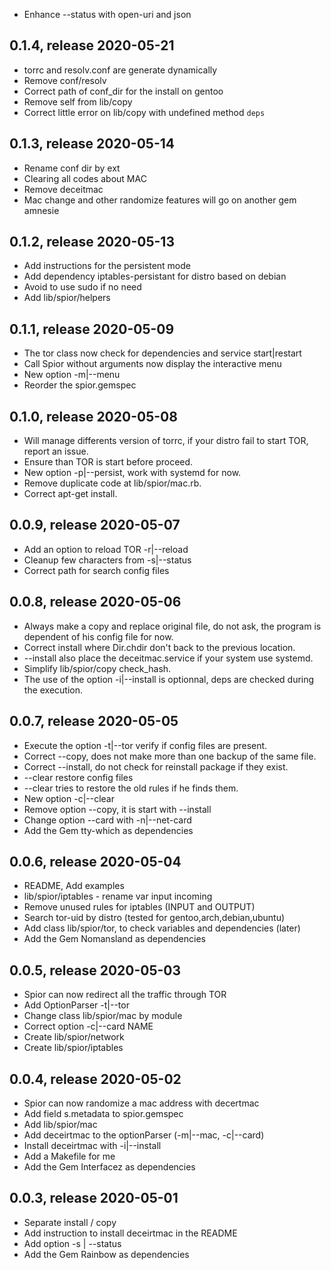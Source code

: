 * Enhance --status with open-uri and json

## 0.1.4, release 2020-05-21
* torrc and resolv.conf are generate dynamically
* Remove conf/resolv
* Correct path of conf_dir for the install on gentoo
* Remove self from lib/copy
* Correct little error on lib/copy with undefined method `deps`

## 0.1.3, release 2020-05-14
* Rename conf dir by ext
* Clearing all codes about MAC
* Remove deceitmac
* Mac change and other randomize features will go on another gem amnesie

## 0.1.2, release 2020-05-13
* Add instructions for the persistent mode
* Add dependency iptables-persistant for distro based on debian
* Avoid to use sudo if no need
* Add lib/spior/helpers

## 0.1.1, release 2020-05-09
* The tor class now check for dependencies and service start|restart
* Call Spior without arguments now display the interactive menu
* New option -m|--menu
* Reorder the spior.gemspec

## 0.1.0, release 2020-05-08
* Will manage differents version of torrc, if your distro fail to start TOR, report an issue.
* Ensure than TOR is start before proceed.
* New option -p|--persist, work with systemd for now.
* Remove duplicate code at lib/spior/mac.rb.
* Correct apt-get install.

## 0.0.9, release 2020-05-07
* Add an option to reload TOR -r|--reload
* Cleanup few characters from -s|--status
* Correct path for search config files

## 0.0.8, release 2020-05-06
* Always make a copy and replace original file, do not ask, the program is dependent of his config file for now.
* Correct install where Dir.chdir don't back to the previous location.
* --install also place the deceitmac.service if your system use systemd.
* Simplify lib/spior/copy check\_hash.
* The use of the option -i|--install is optionnal, deps are checked during the execution.

## 0.0.7, release 2020-05-05
* Execute the option -t|--tor verify if config files are present.
* Correct --copy, does not make more than one backup of the same file.
* Correct --install, do not check for reinstall package if they exist.
* --clear restore config files
* --clear tries to restore the old rules if he finds them.
* New option -c|--clear
* Remove option --copy, it is start with --install
* Change option --card with -n|--net-card
* Add the Gem tty-which as dependencies

## 0.0.6, release 2020-05-04
* README, Add examples
* lib/spior/iptables - rename var input incoming
* Remove unused rules for iptables (INPUT and OUTPUT)
* Search tor-uid by distro (tested for gentoo,arch,debian,ubuntu)
* Add class lib/spior/tor, to check variables and dependencies (later)
* Add the Gem Nomansland as dependencies

## 0.0.5, release 2020-05-03
* Spior can now redirect all the traffic through TOR
* Add OptionParser -t|--tor
* Change class lib/spior/mac by module
* Correct option -c|--card NAME
* Create lib/spior/network
* Create lib/spior/iptables 

## 0.0.4, release 2020-05-02
* Spior can now randomize a mac address with decertmac
* Add field s.metadata to spior.gemspec
* Add lib/spior/mac
* Add deceirtmac to the optionParser (-m|--mac, -c|--card)
* Install deceirtmac with -i|--install
* Add a Makefile for me
* Add the Gem Interfacez as dependencies

## 0.0.3, release 2020-05-01
* Separate install / copy
* Add instruction to install deceirtmac in the README
* Add option -s | --status
* Add the Gem Rainbow as dependencies
